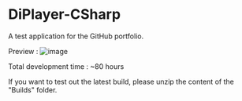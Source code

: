 # DiPlayer-CSharp
A test application for the GitHub portfolio.

Preview : 
![image](https://github.com/JohnDBV/DiPlayer-CSharp/assets/36071862/013c6e6d-0489-499f-9d5c-479b04832439)


Total development time : ~80 hours

If you want to test out the latest build, please unzip the content of the "Builds" folder.